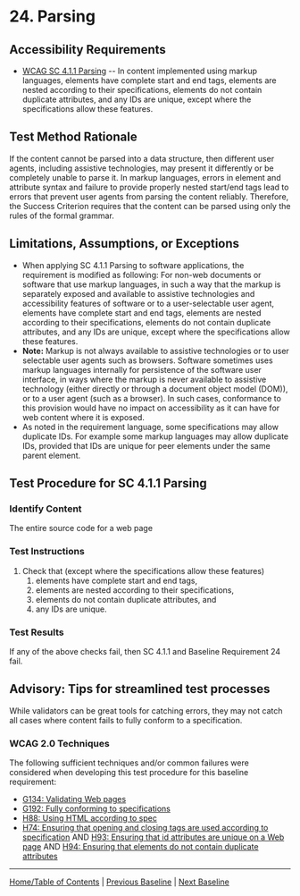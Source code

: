 # 24. Parsing
## Accessibility Requirements
* [WCAG SC 4.1.1 Parsing](http://www.w3.org/TR/UNDERSTANDING-WCAG20/ensure-compat-parses.html) -- In content implemented using markup languages, elements have complete start and end tags, elements are nested according to their specifications, elements do not contain duplicate attributes, and any IDs are unique, except where the specifications allow these features.

## Test Method Rationale
If the content cannot be parsed into a data structure, then different user agents, including assistive technologies, may present it differently or be completely unable to parse it. In markup languages, errors in element and attribute syntax and failure to provide properly nested start/end tags lead to errors that prevent user agents from parsing the content reliably. Therefore, the Success Criterion requires that the content can be parsed using only the rules of the formal grammar.

## Limitations, Assumptions, or Exceptions
* When applying SC 4.1.1 Parsing to software applications, the requirement is modified as following: For non-web documents or software that use markup languages, in such a way that the markup is separately exposed and available to assistive technologies and accessibility features of software or to a user-selectable user agent, elements have complete start and end tags, elements are nested according to their specifications, elements do not contain duplicate attributes, and any IDs are unique, except where the specifications allow these features.
* **Note:** Markup is not always available to assistive technologies or to user selectable user agents such as browsers. Software sometimes uses markup languages internally for persistence of the software user interface, in ways where the markup is never available to assistive technology (either directly or through a document object model (DOM)), or to a user agent (such as a browser). In such cases, conformance to this provision would have no impact on accessibility as it can have for web content where it is exposed.
* As noted in the requirement language, some specifications may allow duplicate IDs. For example some markup languages may allow duplicate IDs, provided that IDs are unique for peer elements under the same parent element.

## Test Procedure for SC 4.1.1 Parsing
### Identify Content
The entire source code for a web page

### Test Instructions
1. Check that (except where the specifications allow these features)
    1. elements have complete start and end tags,
    1. elements are nested according to their specifications,
    1. elements do not contain duplicate attributes, and
    1. any IDs are unique.

### Test Results
If any of the above checks fail, then SC 4.1.1 and Baseline Requirement 24 fail.

## Advisory: Tips for streamlined test processes
While validators can be great tools for catching errors, they may not catch all cases where content fails to fully conform to a specification. 

### WCAG 2.0 Techniques
The following sufficient techniques and/or common failures were considered when developing this test procedure for this baseline requirement:
* [G134: Validating Web pages](https://www.w3.org/TR/WCAG20-TECHS/G134.html)
* [G192: Fully conforming to specifications](https://www.w3.org/TR/WCAG20-TECHS/G192.html)
* [H88: Using HTML according to spec](https://www.w3.org/TR/WCAG20-TECHS/H88.html)
* [H74: Ensuring that opening and closing tags are used according to specification](https://www.w3.org/TR/WCAG20-TECHS/H74.html) AND [H93: Ensuring that id attributes are unique on a Web page](https://www.w3.org/TR/WCAG20-TECHS/H93.html) AND [H94: Ensuring that elements do not contain duplicate attributes](https://www.w3.org/TR/WCAG20-TECHS/H94.html)

----------------------------------------
[Home/Table of Contents](index.md) | [Previous Baseline](23MultipleWays.md) | [Next Baseline](25Noninterference.md)
